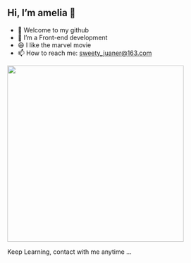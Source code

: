 ## Hi, I’m amelia  🔭 

- 🌱 Welcome to my github
- 💬 I’m a Front-end development
- 😄 I like the marvel movie
- 📫 How to reach me: sweety_juaner@163.com

<img width="400vw" src="https://github-readme-stats.vercel.app/api?username=amelia-coding&show_icons=true"/>

Keep Learning, contact with me anytime ...
